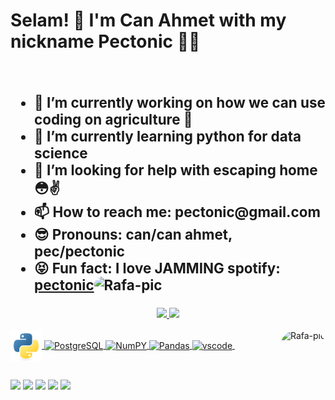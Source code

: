 ### <h1>Selam! 👋 I'm Can Ahmet with my nickname Pectonic 🤠📿</h1>

<div style="display: inline_block"><br><h3 style="font-size:160%;">
  <ul>
    <li>🦾 I’m currently working on how we can use coding on agriculture 🌱</li>
    <li>🤖 I’m currently learning python for data science </li>
    <li>🤔 I’m looking for help with escaping home 😳✌</li>
    <li>📫 How to reach me: pectonic@gmail.com</li>
    <li>😎 Pronouns: can/can ahmet, pec/pectonic</li>
    <li>😝 Fun fact: I love JAMMING spotify: <a href="https://open.spotify.com/user/pectonic">pectonic</a><img  alt="Rafa-pic" height="30" style="border-radius:50px;" src="https://c.tenor.com/DAEL_z5-HV4AAAAS/xqc-xqc-jam.gif">       </li>
    
  </ul></h3>
  
</div>

<div align="center">
  <a href="https://github.com/pectonic">
  <img height="155em" src="https://github-readme-stats.vercel.app/api?username=pectonic&show_icons=true&theme=dracula&include_all_commits=true&count_private=true"/>
  <img height="155em" src="https://github-readme-stats.vercel.app/api/top-langs/?username=pectonic&layout=compact&langs_count=7&theme=dracula"/>
</div>
  
<div style="display: inline_block"><br>
  <img align="center" alt="Python" height="50"  src="https://raw.githubusercontent.com/devicons/devicon/master/icons/python/python-original.svg">
  <img align="center" alt="PostgreSQL" height="50"  src="https://cdn.jsdelivr.net/gh/devicons/devicon/icons/postgresql/postgresql-original.svg" />
  <img align="center" alt="NumPY" height="50" src="https://cdn.jsdelivr.net/gh/devicons/devicon/icons/numpy/numpy-original.svg" />
  <img align="center" alt="Pandas" height="50" src="https://cdn.jsdelivr.net/gh/devicons/devicon/icons/pandas/pandas-original.svg" />
  <img align="center" alt="vscode" height="50" src="https://cdn.jsdelivr.net/gh/devicons/devicon/icons/vscode/vscode-original.svg" />
  <img align="center" alt="" height="50" src="" />

  <img align="right" alt="Rafa-pic" height="50" style="border-radius:50px;" src="https://media.discordapp.net/attachments/125619281638457345/909560938871525397/sofeer.gif">
</div>
  
   ##
 
<div> 
  <a href="https://instagram.com/pectonic" target="_blank"><img src="https://img.shields.io/badge/-Instagram-%23E4405F?style=for-the-badge&logo=instagram&logoColor=white" target="_blank"></a>
  <a href="https://www.youtube.com/channel/UCPUybO9CfRXIeMbg_o1gL1A" target="_blank"><img src="https://img.shields.io/badge/YouTube-FF0000?style=for-the-badge&logo=youtube&logoColor=white" target="_blank"></a>
 	<a href="https://www.twitch.tv/pectonic" target="_blank"><img src="https://img.shields.io/badge/Twitch-9146FF?style=for-the-badge&logo=twitch&logoColor=white" target="_blank"></a>
  <a href = "mailto:pectonic@gmail.com"><img src="https://img.shields.io/badge/-Gmail-%23333?style=for-the-badge&logo=gmail&logoColor=white" target="_blank"></a>
  <a href="https://www.linkedin.com/in/canahmetaydin/" target="_blank"><img src="https://img.shields.io/badge/-LinkedIn-%230077B5?style=for-the-badge&logo=linkedin&logoColor=white" target="_blank"></a> 
 
</div>
